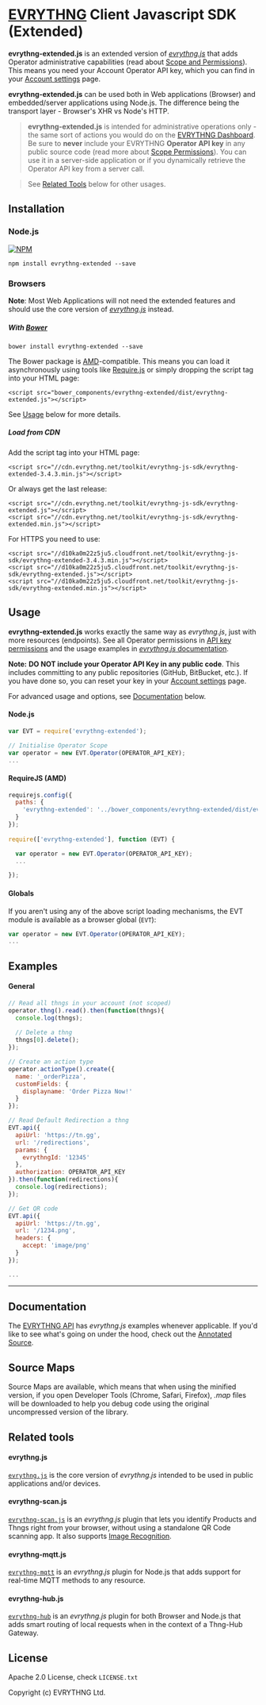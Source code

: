 # [EVRYTHNG](https://www.evrythng.com) Client Javascript SDK (Extended)

**evrythng-extended.js** is an extended version of [*evrythng.js*](https://github.com/evrythng/evrythng.js)
that adds Operator administrative capabilities (read about
[Scope and Permissions](https://dashboard.evrythng.com/developers/apidoc/scopes#operator-permissions)). This means you need
your Account Operator API key, which you can find in your [Account settings](https://dashboard.evrythng.com/account) page.

**evrythng-extended.js** can be used both in Web applications (Browser) and embedded/server applications using Node.js. The
difference being the transport layer - Browser's XHR vs Node's HTTP.

> **evrythng-extended.js** is intended for administrative operations only - the same sort of actions you would do on 
the [EVRYTHNG Dashboard](https://dashboard.evrythng.com). Be sure to **never** include your EVRYTHNG **Operator API key** 
in any public source code (read more about [Scope Permissions](https://dashboard.evrythng.com/developers/apidoc/scopes#permissions)).
You can use it in a server-side application or if you dynamically retrieve the Operator API key from a server call.

> See [Related Tools](#related-tools) below for other usages.

## Installation

### Node.js
[![NPM](https://nodei.co/npm/evrythng-extended.png?downloads=true)](https://npmjs.org/package/evrythng-extended)

    npm install evrythng-extended --save

### Browsers

**Note**: Most Web Applications will not need the extended features and should use the core version of 
[*evrythng.js*](https://github.com/evrythng/evrythng.js) instead.

##### With [Bower](http://bower.io/)

    bower install evrythng-extended --save
    
The Bower package is [AMD](http://requirejs.org/docs/whyamd.html)-compatible. This means you can load 
it asynchronously using tools like [Require.js](http://requirejs.org/) or simply dropping the script tag 
into your HTML page:

    <script src="bower_components/evrythng-extended/dist/evrythng-extended.js"></script>

See [Usage](#usage) below for more details.

##### Load from CDN

Add the script tag into your HTML page:

    <script src="//cdn.evrythng.net/toolkit/evrythng-js-sdk/evrythng-extended-3.4.3.min.js"></script>
 
Or always get the last release:

    <script src="//cdn.evrythng.net/toolkit/evrythng-js-sdk/evrythng-extended.js"></script>
    <script src="//cdn.evrythng.net/toolkit/evrythng-js-sdk/evrythng-extended.min.js"></script>
    
For HTTPS you need to use:

    <script src="//d10ka0m22z5ju5.cloudfront.net/toolkit/evrythng-js-sdk/evrythng-extended-3.4.3.min.js"></script>
    <script src="//d10ka0m22z5ju5.cloudfront.net/toolkit/evrythng-js-sdk/evrythng-extended.js"></script>
    <script src="//d10ka0m22z5ju5.cloudfront.net/toolkit/evrythng-js-sdk/evrythng-extended.min.js"></script>

## Usage

**evrythng-extended.js** works exactly the same way as *evrythng.js*, just with more resources (endpoints). 
See all Operator permissions in [API key permissions](https://dashboard.evrythng.com/developers/apidoc/scopes#permissions) 
and the usage examples in [*evrythng.js* documentation](https://github.com/evrythng/evrythng.js#examples).

**Note:** **DO NOT include your Operator API Key in any public code**. This includes committing to any 
public repositories (GitHub, BitBucket, etc.). If you have done so, you can reset your key in your 
[Account settings](https://dashboard.evrythng.com/account) page.

For advanced usage and options, see [Documentation](#documentation) below.

#### Node.js

```javascript 
var EVT = require('evrythng-extended');

// Initialise Operator Scope
var operator = new EVT.Operator(OPERATOR_API_KEY);
...
```

#### RequireJS (AMD)

```javascript
requirejs.config({
  paths: {
    'evrythng-extended': '../bower_components/evrythng-extended/dist/evrythng-extended'
  }
});
    
require(['evrythng-extended'], function (EVT) {

  var operator = new EVT.Operator(OPERATOR_API_KEY);
  ...

});
```

#### Globals

If you aren't using any of the above script loading mechanisms, the EVT module is available
as a browser global (`EVT`):

```javascript
var operator = new EVT.Operator(OPERATOR_API_KEY);
...
```

## Examples 

#### General

```javascript
// Read all thngs in your account (not scoped)
operator.thng().read().then(function(thngs){
  console.log(thngs);
  
  // Delete a thng
  thngs[0].delete();
});

// Create an action type
operator.actionType().create({
  name: '_orderPizza',
  customFields: {
    displayname: 'Order Pizza Now!'
  }
});

// Read Default Redirection a thng
EVT.api({
  apiUrl: 'https://tn.gg',
  url: '/redirections',
  params: {
    evrythngId: '12345'
  },
  authorization: OPERATOR_API_KEY
}).then(function(redirections){
  console.log(redirections);
});

// Get QR code
EVT.api({
  apiUrl: 'https://tn.gg',
  url: '/1234.png',
  headers: {
    accept: 'image/png'
  }
});

...
```

---

## Documentation

The [EVRYTHNG API](https://dashboard.evrythng.com/developers/apidoc) has *evrythng.js* examples whenever applicable.
If you'd like to see what's going on under the hood, check out the [Annotated Source](http://evrythng.github.io/evrythng-source.js).

## Source Maps

Source Maps are available, which means that when using the minified version, if you open 
Developer Tools (Chrome, Safari, Firefox), *.map* files will be downloaded to help you debug code using the 
original uncompressed version of the library.

## Related tools

#### evrythng.js

[`evrythng.js`](https://github.com/evrythng/evrythng.js) is the core version of *evrythng.js* intended to be used in 
public applications and/or devices.

#### evrythng-scan.js

[`evrythng-scan.js`](https://github.com/evrythng/evrythng-scan.js) is an *evrythng.js* plugin that lets you identify 
Products and Thngs right from your browser, without using a standalone QR Code scanning app. It also supports 
[Image Recognition](https://dashboard.evrythng.com/developers/quickstart/image-recognition).

#### evrythng-mqtt.js

[`evrythng-mqtt`](https://www.npmjs.com/package/evrythng-mqtt) is an *evrythng.js* plugin for Node.js that adds support
for real-time MQTT methods to any resource.

#### evrythng-hub.js

[`evrythng-hub`](https://github.com/evrythng/evrythng-hub.js) is an *evrythng.js* plugin for both Browser and Node.js that
adds smart routing of local requests when in the context of a Thng-Hub Gateway.

## License

Apache 2.0 License, check `LICENSE.txt`

Copyright (c) EVRYTHNG Ltd.

